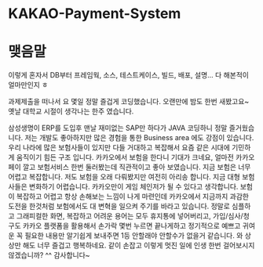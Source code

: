# KAKAO-Payment-System
# 맺음말
이렇게 혼자서 DB부터 프레임웍, 소스, 테스트케이스, 빌드, 배포, 설명... 다 해본적이 얼마만인지 ㅎ

과제제출을 떠나서 요 몇일 정말 즐겁게 코딩했습니다. 오랜만에 밤도 한번 새봤고요~ 옛날 대학교 시절이 생각나는 한주 였습니다.

삼성생명이 ERP를 도입후 맨날 재미없는 SAP만 하다가 JAVA 코딩하니 정말 즐거웠습니다.
저는 개발도 좋아하지만 많은 경험을 통한 Business area 에도 강점이 있습니다.
우리 나라에 많은 보험사들이 있지만 다들 거대하고 복잡해서 요즘 같은 시대에 기민하게 움직이기 힘든 구조 입니다.
카카오에서 보험을 한다니 기대가 크네요, 얼마전 카카오페이 깔고 보험서비스 한번 둘러봤는데 직관적이고 좋아 보였습니다.
지금 보험은 너무 어렵고 복잡합니다. 저도 보험을 오래 다뤄봤지만 여전히 아리송 합니다.
지금 대형 보험사들은 변화하기 어렵습니다. 카카오만이 게임 체인저가 될 수 있다고 생각합니다.
보험이 복잡하고 어렵고 항상 손해보는 느낌이 나게 마련인데 카카오에서 지금까지 과감한 도전을 한것처럼 보험에서도 대 변혁을 일으켜 주기를 바라고 있습니다.
정말로 심플하고 그래피컬한 화면, 복잡하고 어려운 용어는 모두 휴지통에 넣어버리고, 가입/심사/청구도 카카오 플랫폼을 활용해서 손가락 몇번 누르면 끝나게하고 정기적으로 예쁘고 귀여운 꼭 필요한 내용만 알기쉽게 보내주면 1등 안할래야 안할수가 없을거 같습니다. 와 상상만 해도 너무 즐겁고 행복하네요.
같이 손잡고 이렇게 멋진 일에 인생 한번 걸어보시지 않겠습니까? ^^
감사합니다~
